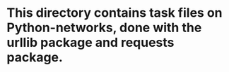 # This directory contains task files on Python-networks, done with the urllib package and requests package.